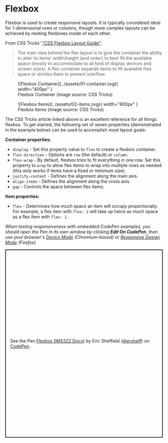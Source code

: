 # Flexbox

Flexbox is used to create responsive layouts. It is typically considered ideal for 1-dimensional rows or columns, though more complex layouts can be achieved by nesting flexboxes inside of each other.

From CSS Tricks' ["CSS Flexbox Layout Guide"](https://css-tricks.com/snippets/css/a-guide-to-flexbox/):

> The main idea behind the flex layout is to give the container the ability to alter its items’ width/height (and order) to best fill the available space (mostly to accommodate to all kind of display devices and screen sizes). A flex container expands items to fill available free space or shrinks them to prevent overflow.

<figure markdown="span">
  ![Flexbox Container](../assets/01-container.svg){ width="400px" }
  <figcaption>Flexbox Container (image source: CSS Tricks)</figcaption>
</figure>

<figure markdown="span">
  ![Flexbox Items](../assets/02-items.svg){ width="400px" }
  <figcaption>Flexbox Items (image source: CSS Tricks)</figcaption>
</figure>

The CSS Tricks article linked above is an excellent reference for all things flexbox. To get started, the following set of seven properties (demonstrated in the example below) can be used to accomplish most layout goals:

**Container properties:**

- `display` - Set this property value to `flex` to create a flexbox container.
- `flex-direction` - Options are `row` (the default) or `column`.
- `flex-wrap` - By default, flexbox tries to fit everything in one row. Set this property to `wrap` to allow flex items to wrap into multiple rows as needed (this only works if items have a fixed or minimum size).
- `justify-content` - Defines the alignment along the main axis.
- `align-items` - Defines the alignment along the cross axis.
- `gap` - Controls the space between flex items.

**Item properties:**

- `flex` - Determines how much space an item will occupy proportionally. For example, a flex item with `flex: 2` will take up twice as much space as a flex item with `flex: 1`.

_When testing responsiveness with embedded CodePen examples, you should open the Pen in its own window by clicking **Edit On CodePen**, then use your browser's [Device Mode](https://developer.chrome.com/docs/devtools/device-mode) (Chromium-based) or [Responsive Design Mode](https://firefox-source-docs.mozilla.org/devtools-user/responsive_design_mode/) (Firefox)._

<p class="codepen" data-height="600" data-default-tab="css,result" data-slug-hash="VwRLgEg" data-editable="true" data-user="ersheff" style="height: 600px; box-sizing: border-box; display: flex; align-items: center; justify-content: center; border: 2px solid; margin: 1em 0; padding: 1em;">
  <span>See the Pen <a href="https://codepen.io/ersheff/pen/VwRLgEg">
  Flexbox (IMS322 Docs)</a> by Eric Sheffield (<a href="https://codepen.io/ersheff">@ersheff</a>)
  on <a href="https://codepen.io">CodePen</a>.</span>
</p>
<script async src="https://cpwebassets.codepen.io/assets/embed/ei.js"></script>
